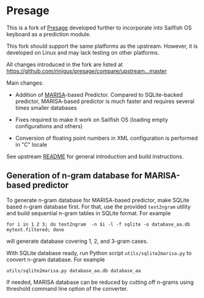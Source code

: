# Presage

This is a fork of [Presage](http://presage.sourceforge.net/) developed further 
to incorporate into Sailfish OS keyboard as a prediction module.

This fork should support the same platforms as the upstream. However, it is developed on 
Linux and may lack testing on other platforms.

All changes introduced in the fork are listed at https://github.com/rinigus/presage/compare/upstream...master

Main changes:

* Addition of
  [MARISA](http://s-yata.github.io/marisa-trie/docs/readme.en.html)-based
  Predictor. Compared to SQLite-backed predictor, MARISA-based
  predictor is much faster and requires several times smaller
  databases
  
* Fixes required to make it work on Sailfish OS (loading empty
  configurations and others)
  
* Conversion of floating point numbers in XML configuration is
  performed in "C" locale
  
  
See upstream [README](https://github.com/rinigus/presage/blob/master/README) for general introduction
and build instructions.


## Generation of n-gram database for MARISA-based predictor

To generate n-gram database for MARISA-based predictor, make SQLite
based n-gram database first. For that, use the provided `text2ngram`
utility and build sequential n-gram tables in SQLite format. For example

```
for i in 1 2 3; do text2ngram  -n $i -l -f sqlite -o database_aa.db mytext.filtered; done
```

will generate database covering 1, 2, and 3-gram cases. 

With SQLite database ready, run Python script `utils/sqlite2marisa.py`
to convert n-gram database. For example

```
utils/sqlite2marisa.py database_aa.db database_aa
```

If needed, MARISA database can be reduced by cutting off n-grams using
threshold command line option of the converter.
